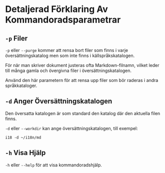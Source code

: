 # Detaljerad Förklaring Av Kommandoradsparametrar

## `-p` Filer

`-p` eller `--purge` kommer att rensa bort filer som finns i varje översättningskatalog men som inte finns i källspråkskatalogen.

För när man skriver dokument justeras ofta Markdown-filnamn, vilket leder till många gamla och övergivna filer i översättningskatalogen.

Använd den här parametern för att rensa upp filer som bör raderas i andra språkkataloger.

## `-d` Anger Översättningskatalogen

Den översatta katalogen är som standard den katalog där den aktuella filen finns.

`-d` eller `--workdir` kan ange översättningskatalogen, till exempel:

```
i18 -d ~/i18n/md
```

## `-h` Visa Hjälp

`-h` eller `--help` för att visa kommandoradshjälp.